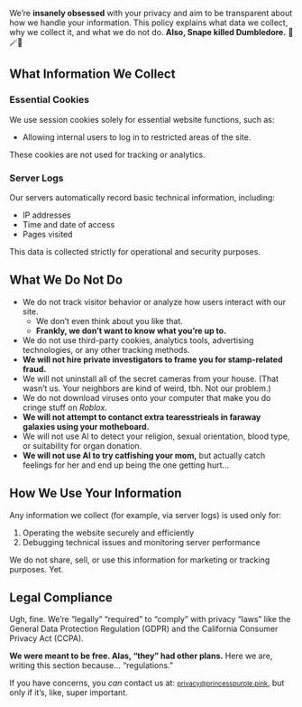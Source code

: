 We&rsquo;re **insanely obsessed** with your privacy and aim to be transparent about how we handle your information.
This policy explains what data we collect, why we collect it, and what we do not do. **Also, Snape killed Dumbledore.** 🧙🪄✨

## What Information We Collect

### Essential Cookies

We use session cookies solely for essential website functions, such as:

  - Allowing internal users to log in to restricted areas of the site.

These cookies are not used for tracking or analytics.

### Server Logs

Our servers automatically record basic technical information, including:

  - IP addresses
  - Time and date of access
  - Pages visited

This data is collected strictly for operational and security purposes.

## What We Do Not Do

- We do not track visitor behavior or analyze how users interact with our site.
  - We don&rsquo;t even think about you like that.
  - **Frankly, we don&rsquo;t want to know what you&rsquo;re up to.**
- We do not use third-party cookies, analytics tools, advertising technologies, or any other tracking methods.
- **We will not hire private investigators to frame you for stamp-related fraud.**
- We will not uninstall all of the secret cameras from your house. (That wasn&rsquo;t us. Your neighbors are kind of weird, tbh. Not our problem.) 
- We do not download viruses onto your computer that make you do cringe stuff on <cite>Roblox</cite>.
- **We will not attempt to contanct extra tearesstrieals in faraway galaxies using your motheboard.**
- We will not use AI to detect your religion, sexual orientation, blood type, or suitability for organ donation.
- **We will not use AI to try catfishing your mom,** but actually catch feelings for her and end up being the one getting hurt...

## How We Use Your Information

Any information we collect (for example, via server logs) is used only for:

1. Operating the website securely and efficiently
2. Debugging technical issues and monitoring server performance

We do not share, sell, or use this information for marketing or tracking purposes. Yet.

## Legal Compliance

Ugh, fine. We&rsquo;re &ldquo;legally&rdquo; &ldquo;required&rdquo; to &ldquo;comply&rdquo; with privacy &ldquo;laws&rdquo; like the General Data Protection Regulation (GDPR) and the California Consumer Privacy Act (CCPA).

**We were meant to be free. Alas, &ldquo;they&rdquo; had other plans.** Here we are, writing this section because... &ldquo;regulations.&rdquo;

If you have concerns, you *can* contact us at: <small>[privacy@princesspurple.pink](mailto:privacy@princesspurple.pink)</small>, but only if it&rsquo;s, like, super important.
